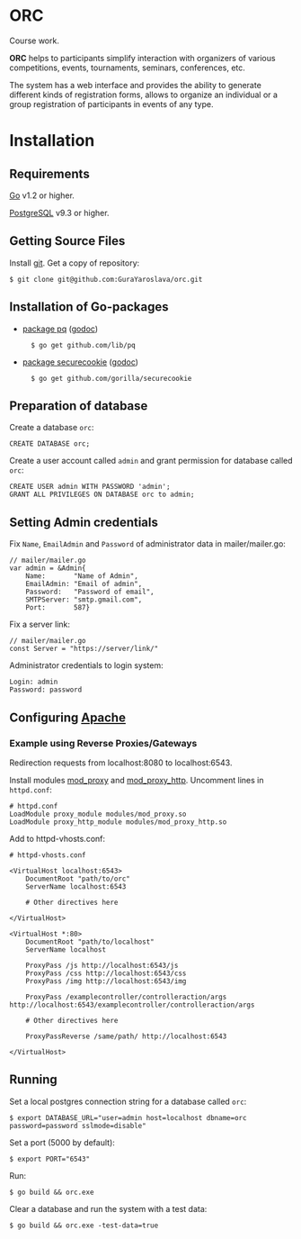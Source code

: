ORC
===

Course work.

**ORC** helps to participants simplify interaction with
organizers of various competitions, events, tournaments, seminars,
conferences, etc.

The system has a web interface and provides the ability to generate
different kinds of registration forms, allows to organize an individual
or a group registration of participants in events of any type.

# Installation

## Requirements

[Go][1] v1.2 or higher.

[PostgreSQL][2] v9.3 or higher.

## Getting Source Files

Install [git][3]. Get a copy of repository:

    $ git clone git@github.com:GuraYaroslava/orc.git

## Installation of Go-packages

- [package pq][4] ([godoc](http://godoc.org/github.com/lib/pq))

        $ go get github.com/lib/pq

- [package securecookie][5] ([godoc](http://godoc.org/github.com/gorilla/securecookie))

        $ go get github.com/gorilla/securecookie

## Preparation of database

Create a database `orc`:

    CREATE DATABASE orc;

Create a user account called `admin` and grant permission for database called `orc`:

    CREATE USER admin WITH PASSWORD 'admin';
    GRANT ALL PRIVILEGES ON DATABASE orc to admin;

## Setting Admin credentials

Fix `Name`, `EmailAdmin` and `Password` of administrator data in mailer/mailer.go:

    // mailer/mailer.go
    var admin = &Admin{
        Name:       "Name of Admin",
        EmailAdmin: "Email of admin",
        Password:   "Password of email",
        SMTPServer: "smtp.gmail.com",
        Port:       587}

Fix a server link:

    // mailer/mailer.go
    const Server = "https://server/link/"

Administrator credentials to login system:

    Login: admin
    Password: password

## Configuring [Apache][6]

### Example using Reverse Proxies/Gateways

Redirection requests from localhost:8080 to localhost:6543.

Install modules [mod_proxy][7] and [mod_proxy_http][8]. Uncomment lines in `httpd.conf`:

    # httpd.conf
    LoadModule proxy_module modules/mod_proxy.so
    LoadModule proxy_http_module modules/mod_proxy_http.so

Add to httpd-vhosts.conf:

    # httpd-vhosts.conf

    <VirtualHost localhost:6543>
        DocumentRoot "path/to/orc"
        ServerName localhost:6543

        # Other directives here

    </VirtualHost>

    <VirtualHost *:80>
        DocumentRoot "path/to/localhost"
        ServerName localhost

        ProxyPass /js http://localhost:6543/js
        ProxyPass /css http://localhost:6543/css
        ProxyPass /img http://localhost:6543/img

        ProxyPass /examplecontroller/controlleraction/args http://localhost:6543/examplecontroller/controlleraction/args

        # Other directives here

        ProxyPassReverse /same/path/ http://localhost:6543

    </VirtualHost>

## Running

Set a local postgres connection string for a database called `orc`:

    $ export DATABASE_URL="user=admin host=localhost dbname=orc password=password sslmode=disable"

Set a port (5000 by default):

    $ export PORT="6543"

Run:

    $ go build && orc.exe

Clear a database and run the system with a test data:

    $ go build && orc.exe -test-data=true

[1]: https://golang.org
[2]: http://www.postgresql.org
[3]: http://git-scm.com
[4]: https://github.com/lib/pq
[5]: http://www.gorillatoolkit.org/pkg/securecookie
[6]: http://httpd.apache.org
[7]: http://httpd.apache.org/docs/2.2/mod/mod_proxy.html
[8]: http://httpd.apache.org/docs/2.2/mod/mod_proxy_http.html
